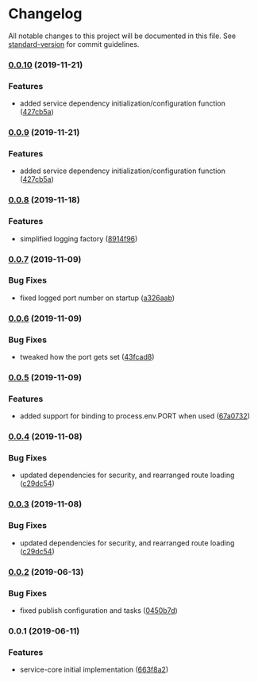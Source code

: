 # Changelog

All notable changes to this project will be documented in this file. See [standard-version](https://github.com/conventional-changelog/standard-version) for commit guidelines.

### [0.0.10](https://github.com/ryexley/service-core/compare/v0.0.8...v0.0.10) (2019-11-21)


### Features

* added service dependency initialization/configuration function ([427cb5a](https://github.com/ryexley/service-core/commit/427cb5a1501b4a38daa70a5d12c684d0a74608bb))

### [0.0.9](https://github.com/ryexley/service-core/compare/v0.0.8...v0.0.9) (2019-11-21)


### Features

* added service dependency initialization/configuration function ([427cb5a](https://github.com/ryexley/service-core/commit/427cb5a1501b4a38daa70a5d12c684d0a74608bb))

### [0.0.8](https://github.com/ryexley/service-core/compare/v0.0.7...v0.0.8) (2019-11-18)


### Features

* simplified logging factory ([8914f96](https://github.com/ryexley/service-core/commit/8914f96769e66f76077880b259a3d597e04cb15f))

### [0.0.7](https://github.com/ryexley/service-core/compare/v0.0.6...v0.0.7) (2019-11-09)


### Bug Fixes

* fixed logged port number on startup ([a326aab](https://github.com/ryexley/service-core/commit/a326aab3f526b391d0626c7a5a5dd95c33ed7587))

### [0.0.6](https://github.com/ryexley/service-core/compare/v0.0.5...v0.0.6) (2019-11-09)


### Bug Fixes

* tweaked how the port gets set ([43fcad8](https://github.com/ryexley/service-core/commit/43fcad8a601400c41c72fd2e83c4059488b30830))

### [0.0.5](https://github.com/ryexley/service-core/compare/v0.0.4...v0.0.5) (2019-11-09)


### Features

* added support for binding to process.env.PORT when used ([67a0732](https://github.com/ryexley/service-core/commit/67a0732d393e4c3244160740eed35bb8ca0942be))

### [0.0.4](https://github.com/ryexley/service-core/compare/v0.0.2...v0.0.4) (2019-11-08)


### Bug Fixes

* updated dependencies for security, and rearranged route loading ([c29dc54](https://github.com/ryexley/service-core/commit/c29dc546dd6f7a91da944cc6e4ac060426542a11))

### [0.0.3](https://github.com/ryexley/service-core/compare/v0.0.2...v0.0.3) (2019-11-08)


### Bug Fixes

* updated dependencies for security, and rearranged route loading ([c29dc54](https://github.com/ryexley/service-core/commit/c29dc546dd6f7a91da944cc6e4ac060426542a11))

### [0.0.2](https://github.com/ryexley/service-core/compare/v0.0.1...v0.0.2) (2019-06-13)


### Bug Fixes

* fixed publish configuration and tasks ([0450b7d](https://github.com/ryexley/service-core/commit/0450b7d))



### 0.0.1 (2019-06-11)


### Features

* service-core initial implementation ([663f8a2](https://github.com/ryexley/service-core/commit/663f8a2))
